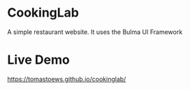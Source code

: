 # CookingLab
A simple restaurant website. It uses the Bulma UI Framework

# Live Demo
https://tomastoews.github.io/cookinglab/

